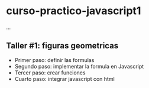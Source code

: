 # curso-practico-javascript1  

...

## Taller #1: figuras geometricas

-   Primer paso: definir las formulas
-   Segundo paso: implementar la formula en Javascript
-   Tercer paso: crear funciones 
-   Cuarto paso: integrar javascript con html 
